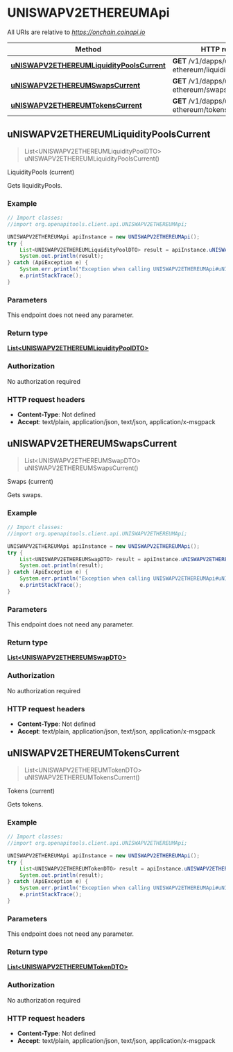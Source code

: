 # UNISWAPV2ETHEREUMApi

All URIs are relative to *https://onchain.coinapi.io*

Method | HTTP request | Description
------------- | ------------- | -------------
[**uNISWAPV2ETHEREUMLiquidityPoolsCurrent**](UNISWAPV2ETHEREUMApi.md#uNISWAPV2ETHEREUMLiquidityPoolsCurrent) | **GET** /v1/dapps/uniswap-v2-ethereum/liquidityPools/current | LiquidityPools (current)
[**uNISWAPV2ETHEREUMSwapsCurrent**](UNISWAPV2ETHEREUMApi.md#uNISWAPV2ETHEREUMSwapsCurrent) | **GET** /v1/dapps/uniswap-v2-ethereum/swaps/current | Swaps (current)
[**uNISWAPV2ETHEREUMTokensCurrent**](UNISWAPV2ETHEREUMApi.md#uNISWAPV2ETHEREUMTokensCurrent) | **GET** /v1/dapps/uniswap-v2-ethereum/tokens/current | Tokens (current)



## uNISWAPV2ETHEREUMLiquidityPoolsCurrent

> List&lt;UNISWAPV2ETHEREUMLiquidityPoolDTO&gt; uNISWAPV2ETHEREUMLiquidityPoolsCurrent()

LiquidityPools (current)

Gets liquidityPools.

### Example

```java
// Import classes:
//import org.openapitools.client.api.UNISWAPV2ETHEREUMApi;

UNISWAPV2ETHEREUMApi apiInstance = new UNISWAPV2ETHEREUMApi();
try {
    List<UNISWAPV2ETHEREUMLiquidityPoolDTO> result = apiInstance.uNISWAPV2ETHEREUMLiquidityPoolsCurrent();
    System.out.println(result);
} catch (ApiException e) {
    System.err.println("Exception when calling UNISWAPV2ETHEREUMApi#uNISWAPV2ETHEREUMLiquidityPoolsCurrent");
    e.printStackTrace();
}
```

### Parameters

This endpoint does not need any parameter.

### Return type

[**List&lt;UNISWAPV2ETHEREUMLiquidityPoolDTO&gt;**](UNISWAPV2ETHEREUMLiquidityPoolDTO.md)

### Authorization

No authorization required

### HTTP request headers

- **Content-Type**: Not defined
- **Accept**: text/plain, application/json, text/json, application/x-msgpack


## uNISWAPV2ETHEREUMSwapsCurrent

> List&lt;UNISWAPV2ETHEREUMSwapDTO&gt; uNISWAPV2ETHEREUMSwapsCurrent()

Swaps (current)

Gets swaps.

### Example

```java
// Import classes:
//import org.openapitools.client.api.UNISWAPV2ETHEREUMApi;

UNISWAPV2ETHEREUMApi apiInstance = new UNISWAPV2ETHEREUMApi();
try {
    List<UNISWAPV2ETHEREUMSwapDTO> result = apiInstance.uNISWAPV2ETHEREUMSwapsCurrent();
    System.out.println(result);
} catch (ApiException e) {
    System.err.println("Exception when calling UNISWAPV2ETHEREUMApi#uNISWAPV2ETHEREUMSwapsCurrent");
    e.printStackTrace();
}
```

### Parameters

This endpoint does not need any parameter.

### Return type

[**List&lt;UNISWAPV2ETHEREUMSwapDTO&gt;**](UNISWAPV2ETHEREUMSwapDTO.md)

### Authorization

No authorization required

### HTTP request headers

- **Content-Type**: Not defined
- **Accept**: text/plain, application/json, text/json, application/x-msgpack


## uNISWAPV2ETHEREUMTokensCurrent

> List&lt;UNISWAPV2ETHEREUMTokenDTO&gt; uNISWAPV2ETHEREUMTokensCurrent()

Tokens (current)

Gets tokens.

### Example

```java
// Import classes:
//import org.openapitools.client.api.UNISWAPV2ETHEREUMApi;

UNISWAPV2ETHEREUMApi apiInstance = new UNISWAPV2ETHEREUMApi();
try {
    List<UNISWAPV2ETHEREUMTokenDTO> result = apiInstance.uNISWAPV2ETHEREUMTokensCurrent();
    System.out.println(result);
} catch (ApiException e) {
    System.err.println("Exception when calling UNISWAPV2ETHEREUMApi#uNISWAPV2ETHEREUMTokensCurrent");
    e.printStackTrace();
}
```

### Parameters

This endpoint does not need any parameter.

### Return type

[**List&lt;UNISWAPV2ETHEREUMTokenDTO&gt;**](UNISWAPV2ETHEREUMTokenDTO.md)

### Authorization

No authorization required

### HTTP request headers

- **Content-Type**: Not defined
- **Accept**: text/plain, application/json, text/json, application/x-msgpack

